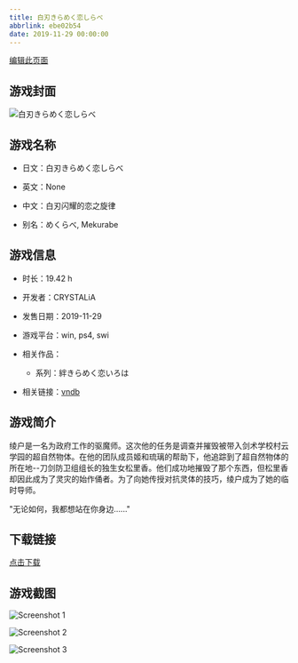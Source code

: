 ```yaml
---
title: 白刃きらめく恋しらべ
abbrlink: ebe02b54
date: 2019-11-29 00:00:00
---
```

[编辑此页面](https://github.com/ACG-3/ADV3-source/blob/main/source/_posts/%E7%99%BD%E5%88%83%E3%81%8D%E3%82%89%E3%82%81%E3%81%8F%E6%81%8B%E3%81%97%E3%82%89%E3%81%B9.md)

## 游戏封面

![白刃きらめく恋しらべ](https://pan.timero.xyz/d/onedrive/img_lib_001/%E7%99%BD%E5%88%83%E3%81%8D%E3%82%89%E3%82%81%E3%81%8F%E6%81%8B%E3%81%97%E3%82%89%E3%81%B9_cover.avif)


## 游戏名称

- 日文：白刃きらめく恋しらべ
- 英文：None
- 中文：白刃闪耀的恋之旋律

- 别名：めくらべ, Mekurabe


## 游戏信息

- 时长：19.42 h
- 开发者：CRYSTALiA
- 发售日期：2019-11-29
- 游戏平台：win, ps4, swi
- 相关作品：
   - 系列：絆きらめく恋いろは

- 相关链接：[vndb](https://vndb.org/v26242)


## 游戏简介

绫户是一名为政府工作的驱魔师。这次他的任务是调查并摧毁被带入剑术学校村云学园的超自然物体。在他的团队成员姬和琉璃的帮助下，他追踪到了超自然物体的所在地--刀剑防卫组组长的独生女松里香。他们成功地摧毁了那个东西，但松里香却因此成为了灵灾的始作俑者。为了向她传授对抗灵体的技巧，绫户成为了她的临时导师。

"无论如何，我都想站在你身边......"




## 下载链接

[点击下载](https://pan.timero.xyz/onedrive/adv_lib_001/%E7%99%BD%E5%88%83%E3%81%8D%E3%82%89%E3%82%81%E3%81%8F%E6%81%8B%E3%81%97%E3%82%89%E3%81%B9)


## 游戏截图


![Screenshot 1](https://pan.timero.xyz/d/onedrive/img_lib_001/%E7%99%BD%E5%88%83%E3%81%8D%E3%82%89%E3%82%81%E3%81%8F%E6%81%8B%E3%81%97%E3%82%89%E3%81%B9_Screenshot_1.avif)

![Screenshot 2](https://pan.timero.xyz/d/onedrive/img_lib_001/%E7%99%BD%E5%88%83%E3%81%8D%E3%82%89%E3%82%81%E3%81%8F%E6%81%8B%E3%81%97%E3%82%89%E3%81%B9_Screenshot_2.avif)

![Screenshot 3](https://pan.timero.xyz/d/onedrive/img_lib_001/%E7%99%BD%E5%88%83%E3%81%8D%E3%82%89%E3%82%81%E3%81%8F%E6%81%8B%E3%81%97%E3%82%89%E3%81%B9_Screenshot_3.avif)

